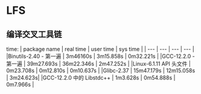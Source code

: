 # LFS
## 编译交叉工具链
time:
  | package name | real time | user time | sys time |
  | --- | --- | --- | --- |
  |Binutils-2.40 - 第一遍 |  3m46160s | 3m15.858s | 0m32.221s |
  |GCC-12.2.0 - 第一遍 | 39m27.693s | 36m22.346s | 2m47.252s |
  |Linux-6.1.11 API 头文件 | 0m23.708s | 0m12.810s | 0m10.637s |
  |Glibc-2.37 | 15m47.179s | 12m15.058s | 3m24.623s|
  |GCC-12.2.0 中的 Libstdc++ | 1m3.628s | 0m54.888s | 0m7.966s |
  
